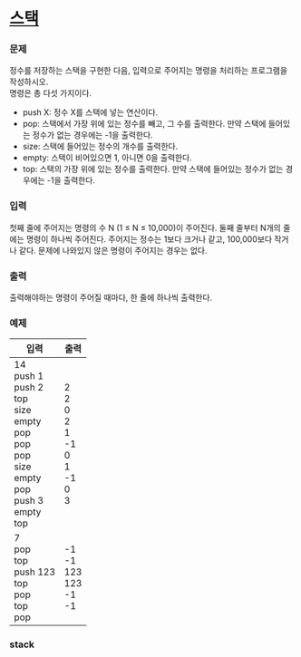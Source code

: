 # [스택](https://www.acmicpc.net/problem/10828)  
  
### 문제  
  
정수를 저장하는 스택을 구현한 다음, 입력으로 주어지는 명령을 처리하는 프로그램을 작성하시오.  
명령은 총 다섯 가지이다.  
 - push X: 정수 X를 스택에 넣는 연산이다.  
 - pop: 스택에서 가장 위에 있는 정수를 빼고, 그 수를 출력한다. 만약 스택에 들어있는 정수가 없는 경우에는 -1을 출력한다.  
 - size: 스택에 들어있는 정수의 개수를 출력한다.  
 - empty: 스택이 비어있으면 1, 아니면 0을 출력한다.  
 - top: 스택의 가장 위에 있는 정수를 출력한다. 만약 스택에 들어있는 정수가 없는 경우에는 -1을 출력한다.  
  
### 입력  
  
첫째 줄에 주어지는 명령의 수 N (1 ≤ N ≤ 10,000)이 주어진다. 둘째 줄부터 N개의 줄에는 명령이 하나씩 주어진다. 주어지는 정수는 1보다 크거나 같고, 100,000보다 작거나 같다. 문제에 나와있지 않은 명령이 주어지는 경우는 없다.  
  
### 출력  
  
출력해야하는 명령이 주어질 때마다, 한 줄에 하나씩 출력한다.  
  
### 예제  
  
|입력|출력|
|---|---|
|14<br/>push 1<br/>push 2<br/>top<br/>size<br/>empty<br/>pop<br/>pop<br/>pop<br/>size<br/>empty<br/>pop<br/>push 3<br/>empty<br/>top|2<br/>2<br/>0<br/>2<br/>1<br/>-1<br/>0<br/>1<br/>-1<br/>0<br/>3|
|7<br/>pop<br/>top<br/>push 123<br/>top<br/>pop<br/>top<br/>pop|-1<br/>-1<br/>123<br/>123<br/>-1<br/>-1|

### stack<template> - 주요 함수  
  
 - `stack<int> stk;` => int형 자료를 담는 stack 생성  
 - `stk.push(i);` => stk의 맨 위에 원소 i를 추가  
 - `stk.pop();` => stk의 맨 위에 있는 원소를 삭제  
 - `stk.top();` => stk의 맨 앞에 있는 원소를 조회  
 - `stk.size();` => stk의 크기를 확인  
 - `stk.empty();` => stk가 비어있다면(size가 0이라면) true, 아니라면 false  
